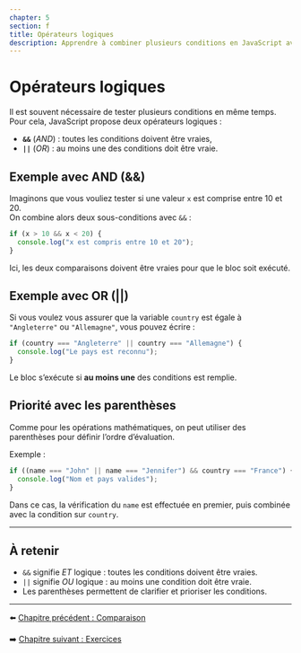 ```yaml
---
chapter: 5
section: f
title: Opérateurs logiques
description: Apprendre à combiner plusieurs conditions en JavaScript avec les opérateurs logiques AND (&&) et OR (||).
---
```


# Opérateurs logiques

Il est souvent nécessaire de tester plusieurs conditions en même temps.  
Pour cela, JavaScript propose deux opérateurs logiques :  

- **`&&`** (*AND*) : toutes les conditions doivent être vraies,  
- **`||`** (*OR*) : au moins une des conditions doit être vraie.  


## Exemple avec AND (&&)

Imaginons que vous vouliez tester si une valeur `x` est comprise entre 10 et 20.  
On combine alors deux sous-conditions avec `&&` :

```javascript
if (x > 10 && x < 20) {
  console.log("x est compris entre 10 et 20");
}
```

Ici, les deux comparaisons doivent être vraies pour que le bloc soit exécuté.


## Exemple avec OR (||)

Si vous voulez vous assurer que la variable `country` est égale à `"Angleterre"` ou `"Allemagne"`, vous pouvez écrire :

```javascript
if (country === "Angleterre" || country === "Allemagne") {
  console.log("Le pays est reconnu");
}
```

Le bloc s’exécute si **au moins une** des conditions est remplie.


## Priorité avec les parenthèses

Comme pour les opérations mathématiques, on peut utiliser des parenthèses pour définir l’ordre d’évaluation.

Exemple :

```javascript
if ((name === "John" || name === "Jennifer") && country === "France") {
  console.log("Nom et pays valides");
}
```

Dans ce cas, la vérification du `name` est effectuée en premier, puis combinée avec la condition sur `country`.

---

## À retenir

* `&&` signifie *ET* logique : toutes les conditions doivent être vraies.
* `||` signifie *OU* logique : au moins une condition doit être vraie.
* Les parenthèses permettent de clarifier et prioriser les conditions.

---

⬅️ [Chapitre précédent : Comparaison](./e_Comparaison.md)

➡️ [Chapitre suivant : Exercices](./g_Exercices.md)

